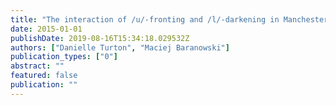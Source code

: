 ```yaml
---
title: "The interaction of /u/-fronting and /l/-darkening in Manchester"
date: 2015-01-01
publishDate: 2019-08-16T15:34:18.029532Z
authors: ["Danielle Turton", "Maciej Baranowski"]
publication_types: ["0"]
abstract: ""
featured: false
publication: ""
---
```


